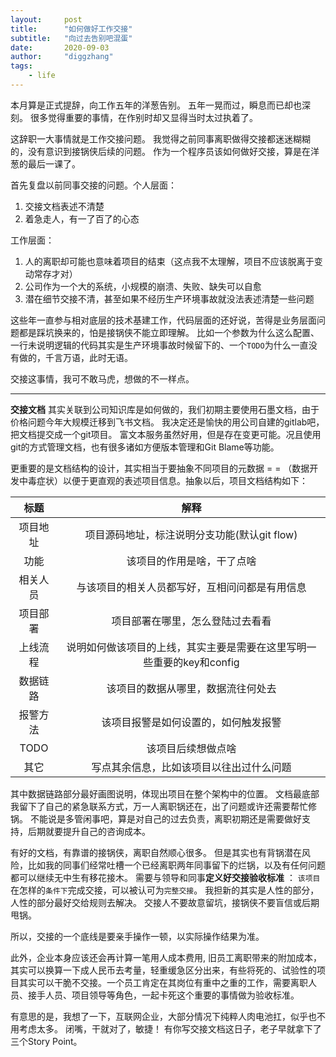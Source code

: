 ```yaml
---
layout:     post
title:      "如何做好工作交接"
subtitle:   "向过去告别吧混蛋"
date:       2020-09-03
author:     "diggzhang"
tags:
    - life
---
```


本月算是正式提辞，向工作五年的洋葱告别。
五年一晃而过，瞬息而已却也深刻。
很多觉得重要的事情，在作别时却又显得当时太过执着了。

这辞职一大事情就是工作交接问题。
我觉得之前同事离职做得交接都迷迷糊糊的，没有意识到接锅侠后续的问题。
作为一个程序员该如何做好交接，算是在洋葱的最后一课了。

首先复盘以前同事交接的问题。个人层面：

1. 交接文档表述不清楚
2. 着急走人，有一了百了的心态

工作层面：

1. 人的离职却可能也意味着项目的结束（这点我不太理解，项目不应该脱离于变动常存才对）
2. 公司作为一个大的系统，小规模的崩溃、失败、缺失可以自愈 
3. 潜在细节交接不清，甚至如果不经历生产环境事故就没法表述清楚一些问题

这些年一直参与相对底层的技术基建工作，代码层面的还好说，苦得是业务层面问题都是踩坑换来的，怕是接锅侠不能立即理解。
比如一个参数为什么这么配置、一行未说明逻辑的代码其实是生产环境事故时候留下的、一个`TODO`为什么一直没有做的，千言万语，此时无语。

交接这事情，我可不敢马虎，想做的不一样点。

---

**交接文档** 其实关联到公司知识库是如何做的，我们初期主要使用石墨文档，由于价格问题今年大规模迁移到飞书文档。
我决定还是愉快的用公司自建的gitlab吧，把文档提交成一个git项目。
富文本服务虽然好用，但是存在变更可能。况且使用git的方式管理文档，也有很多诸如方便版本管理和Git Blame等功能。

更重要的是文档结构的设计，其实相当于要抽象不同项目的元数据 = = （数据开发中毒症状）以便于更直观的表述项目信息。抽象以后，项目文档结构如下：

|标题|解释|
|:--:|:--:|
|项目地址|项目源码地址，标注说明分支功能(默认git flow)
|功能|该项目的作用是啥，干了点啥
|相关人员|与该项目的相关人员都写好，互相问问都是有用信息
|项目部署|项目部署在哪里，怎么登陆过去看看
|上线流程|说明如何做该项目的上线，其实主要是需要在这里写明一些重要的key和config
|数据链路|该项目的数据从哪里，数据流往何处去
|报警方法|该项目报警是如何设置的，如何触发报警
|TODO| 该项目后续想做点啥
|其它| 写点其余信息，比如该项目以往出过什么问题

其中数据链路部分最好画图说明，体现出项目在整个架构中的位置。
文档最底部我留下了自己的紧急联系方式，万一人离职锅还在，出了问题或许还需要帮忙修锅。
不能说是多管闲事吧，算是对自己的过去负责，离职初期还是需要做好支持，后期就要提升自己的咨询成本。

有好的文档，有靠谱的接锅侠，离职自然顺心很多。
但是其实也有背锅潜在风险，比如我的同事们经常吐槽一个已经离职两年同事留下的烂锅，以及有任何问题都可以继续无中生有移花接木。
需要与领导和同事**定义好交接验收标准** ：
`该项目`在怎样的`条件下`完成交接，可以被认可为`完整交接`。
我担新的其实是人性的部分，人性的部分最好交给规则去解决。
交接人不要故意留坑，接锅侠不要盲信或后期甩锅。

所以，交接的一个底线是要亲手操作一顿，以实际操作结果为准。

此外，企业本身应该还会再计算一笔用人成本费用,
旧员工离职带来的附加成本，其实可以换算一下成人民币去考量，轻重缓急区分出来，有些将死的、试验性的项目其实可以干脆不交接。一个员工肯定在其岗位有重中之重的工作，需要离职人员、接手人员、项目领导等角色，一起卡死这个重要的事情做为验收标准。

有意思的是，我想了一下，互联网企业，大部分情况下纯粹人肉电池扛，似乎也不用考虑太多。
闭嘴，干就对了，敏捷！
有你写交接文档这日子，老子早就拿下了三个Story Point。